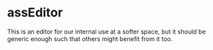 # assEditor
This is an editor for our internal use at a softer space, but it should be generic enough such that others might benefit from it too.
